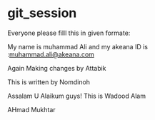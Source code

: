 # git_session

Everyone please filll this in given formate:


My name is muhammad Ali and my akeana ID is  :muhammad.ali@akeana.com


Again Making changes by Attabik

This is written by Nomdinoh

Assalam U Alaikum guys! This is Wadood Alam




AHmad Mukhtar
